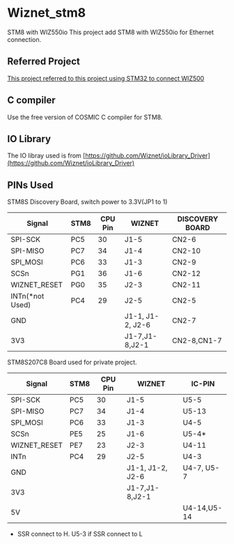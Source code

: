 # Wiznet_stm8
STM8 with WIZ550io 
This project add STM8 with WIZ550io for Ethernet connection.  

## Referred Project

[This project referred to this project using STM32 to connect WIZ500](http://www.carminenoviello.com/2015/08/28/adding-ethernet-connectivity-stm32-nucleo/) 

## C compiler

Use the free version of COSMIC C compiler for STM8.  

## IO Library 
The IO libray used is from [https://github.com/Wiznet/ioLibrary_Driver](https://github.com/Wiznet/ioLibrary_Driver)

## PINs Used
STM8S Discovery Board, switch power to 3.3V(JP1 to 1)

| Signal | STM8 |CPU Pin|WIZNET|DISCOVERY BOARD|
|--------|------|-------|------|---------------|
|SPI-SCK | PC5  | 30    | J1-5 |CN2-6          |
|SPI-MISO| PC7  | 34    | J1-4 |CN2-10         | 
|SPI_MOSI| PC6  | 33    | J1-3 |CN2-9          |
|SCSn    | PG1  | 36    | J1-6 |CN2-12         |
|WIZNET_RESET|PG0| 35   | J2-3 |CN2-11         |
|INTn(*not Used) | PC4  | 29    | J2-5 |CN2-5          |  Not used
|GND     |      |       | J1-1, J1-2, J2-6 |CN2-7      |
|3V3     |      |       | J1-7,J1-8,J2-1   |CN2-8,CN1-7|



STM8S207C8 Board used for private project. 

| Signal | STM8 |CPU Pin|WIZNET|IC-PIN|
|--------|------|-------|------|------|
|SPI-SCK | PC5  | 30    | J1-5 |  U5-5|
|SPI-MISO| PC7  | 34    | J1-4 | U5-13| 
|SPI_MOSI| PC6  | 33    | J1-3 | U4-5 |
|SCSn    | PE5  | 25    | J1-6 | U5-4*|
|WIZNET_RESET|PE7| 23   | J2-3 | U4-11 |
|INTn    | PC4  | 29    | J2-5 | U4-3|  
|GND     |      |       | J1-1, J1-2, J2-6 | U4-7, U5-7 |
|3V3     |      |       | J1-7,J1-8,J2-1|  |
|5V      |      |       |      | U4-14,U5-14|

* SSR connect to H.  U5-3 if SSR connect to L

